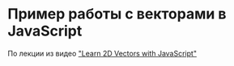 # Пример работы с векторами в JavaScript

По лекции из видео ["Learn 2D Vectors with JavaScript"][1]

[1]: https://www.youtube.com/watch?v=nzyOCd9FcCA&list=PLB0Tybl0UNfZ3nnHVg8SJ4uK3R4QD6R0H&index=4 "https://www.youtube.com/watch?v=nzyOCd9FcCA&list=PLB0Tybl0UNfZ3nnHVg8SJ4uK3R4QD6R0H&index=4"
